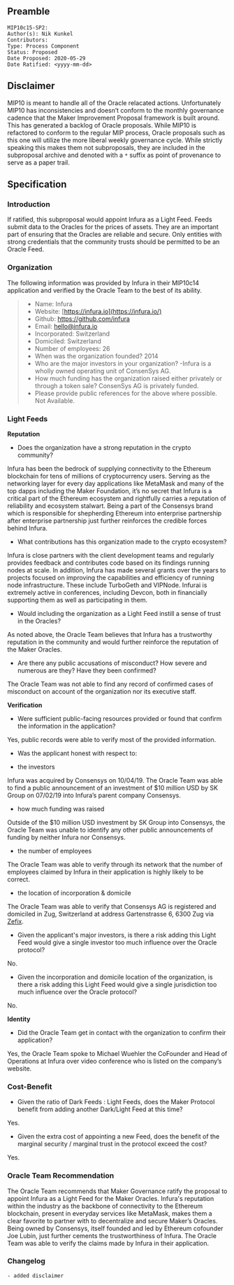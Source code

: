 ## Preamble

```
MIP10c15-SP2:
Author(s): Nik Kunkel
Contributors:
Type: Process Component
Status: Proposed
Date Proposed: 2020-05-29
Date Ratified: <yyyy-mm-dd>
```

## Disclaimer
MIP10 is meant to handle all of the Oracle relacated actions. Unfortunately MIP10 has inconsistencies and doesn’t conform to the monthly governance cadence that the Maker Improvement Proposal framework is built around. This has generated a backlog of Oracle proposals. While MIP10 is refactored to conform to the regular MIP process, Oracle proposals such as this one will utilize the more liberal weekly governance cycle. While strictly speaking this makes them not subproposals, they are included in the subproposal archive and denoted with a `*` suffix as point of provenance to serve as a paper trail.

## Specification

### Introduction

If ratified, this subproposal would appoint Infura as a Light Feed. Feeds submit data to the Oracles for the prices of assets. They are an important part of ensuring that the Oracles are reliable and secure. Only entities with strong credentials that the community trusts should be permitted to be an Oracle Feed.

### Organization

The following information was provided by Infura in their MIP10c14 application and verified by the Oracle Team to the best of its ability.

> * Name: Infura
> * Website: [https://infura.io](https://infura.io/)
> * Github: https://github.com/infura
> * Email: hello@infura.io
> * Incorporated: Switzerland
> * Domiciled: Switzerland
> * Number of employees: 26
> * When was the organization founded? 2014
> * Who are the major investors in your organization? -Infura is a wholly owned operating unit of ConsenSys AG.
> * How much funding has the organization raised either privately or through a token sale? ConsenSys AG is privately funded.
> * Please provide public references for the above where possible. Not Available.

### Light Feeds

**Reputation**

- Does the organization have a strong reputation in the crypto community?

Infura has been the bedrock of supplying connectivity to the Ethereum blockchain for tens of millions of cryptocurrency users. Serving as the networking layer for every day applications like MetaMask and many of the top dapps including the Maker Foundation, it’s no secret that Infura is a critical part of the Ethereum ecosystem and rightfully carries a reputation of reliability and ecosystem stalwart. Being a part of the Consensys brand which is responsible for shepherding Ethereum into enterprise partnership after enterprise partnership just further reinforces the credible forces behind Infura.

- What contributions has this organization made to the crypto ecosystem?

Infura is close partners with the client development teams and regularly provides feedback and contributes code based on its findings running nodes at scale. In addition, Infura has made several grants over the years to projects focused on improving the capabilities and efficiency of running node infrastructure. These include TurboGeth and VIPNode. Infurai is extremely active in conferences, including Devcon, both in financially supporting them as well as participating in them.

- Would including the organization as a Light Feed instill a sense of trust in the Oracles?

As noted above, the Oracle Team believes that Infura has a trustworthy reputation in the community and would further reinforce the reputation of the Maker Oracles.

- Are there any public accusations of misconduct? How severe and numerous are they? Have they been confirmed?

The Oracle Team was not able to find any record of confirmed cases of misconduct on account of the organization nor its executive staff.

**Verification**

- Were sufficient public-facing resources provided or found that confirm the information in the application?

Yes, public records were able to verify most of the provided information.

- Was the applicant honest with respect to:

- the investors

Infura was acquired by Consensys on 10/04/19. The Oracle Team was able to find a public announcement of an investment of $10 million USD by SK Group on 07/02/19 into Infura’s parent company Consensys.

- how much funding was raised

Outside of the $10 million USD investment by SK Group into Consensys, the Oracle Team was unable to identify any other public announcements of funding by neither Infura nor Consensys.

- the number of employees

The Oracle Team was able to verify through its network that the number of employees claimed by Infura in their application is highly likely to be correct.

- the location of incorporation & domicile

The Oracle Team was able to verify that Consensys AG is registered and domiciled in Zug, Switzerland at address Gartenstrasse 6, 6300 Zug via [Zefix](https://www.zefix.ch/en/search/entity/list/firm/1266173).

- Given the applicant's major investors, is there a risk adding this Light Feed would give a single investor too much influence over the Oracle protocol?

No.

- Given the incorporation and domicile location of the organization, is there a risk adding this Light Feed would give a single jurisdiction too much influence over the Oracle protocol?

No.

**Identity**

- Did the Oracle Team get in contact with the organization to confirm their application?

Yes, the Oracle Team spoke to Michael Wuehler the CoFounder and Head of Operations at Infura over video conference who is listed on the company’s website.

### Cost-Benefit

- Given the ratio of Dark Feeds : Light Feeds, does the Maker Protocol benefit from adding another Dark/Light Feed at this time?

Yes.

- Given the extra cost of appointing a new Feed, does the benefit of the marginal security / marginal trust in the protocol exceed the cost?

Yes.

### Oracle Team Recommendation

The Oracle Team recommends that Maker Governance ratify the proposal to appoint Infura as a Light Feed for the Maker Oracles. Infura's reputation within the industry as the backbone of connectivity to the Ethereum blockchain, present in everyday services like MetaMask, makes them a clear favorite to partner with to decentralize and secure Maker’s Oracles. Being owned by Consensys, itself founded and led by Ethereum cofounder Joe Lubin, just further cements the trustworthiness of Infura. The Oracle Team was able to verify the claims made by Infura in their application.

### Changelog
	- added disclaimer